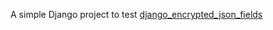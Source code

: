 
A simple Django project to test [django_encrypted_json_fields](https://github.com/morlandi/django-encrypted-json-fields)
